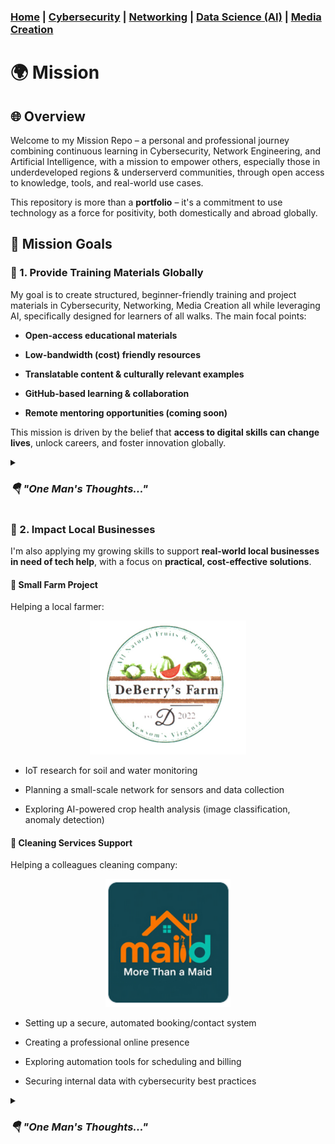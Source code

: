 ### [Home](https://github.com/Komonodrg-portfolio) | [Cybersecurity](https://github.com/Komonodrg-portfolio/Cybersecurity) | [Networking](https://github.com/Komonodrg-portfolio/Networking) | [Data Science (AI)](https://github.com/Komonodrg-portfolio/AI) | [Media Creation](https://github.com/Komonodrg-portfolio/MediaCreation)

# 🌍 Mission

## 🌐 Overview

Welcome to my Mission Repo – a personal and professional journey combining continuous learning in Cybersecurity, Network Engineering, and Artificial Intelligence, with a mission to empower others, especially those in underdeveloped regions & underserverd communities, through open access to knowledge, tools, and real-world use cases.

This repository is more than a **portfolio** – it's a commitment to use technology as a force for positivity, both domestically and abroad globally.

## 🚀 Mission Goals
### 🤝 1. **Provide Training Materials Globally**

My goal is to create structured, beginner-friendly training and project materials in Cybersecurity, Networking, Media Creation all while leveraging AI, specifically designed for learners of all walks. The main focal points:

- **Open-access educational materials**
    
- **Low-bandwidth (cost) friendly resources**
    
- **Translatable content & culturally relevant examples**
    
- **GitHub-based learning & collaboration**
    
- **Remote mentoring opportunities (coming soon)**
  
This mission is driven by the belief that **access to digital skills can change lives**, unlock careers, and foster innovation globally.
<br>

<details>
 <summary><h3><em><b>🪂  "One Man's Thoughts..."</b></em></h3></summary>
  <br> 
<em>The summer of 2024 was an exciting time for me!  Being the son of immigrants, it was cool getting a chance to take a trip to visit the continent of my parents origin - icing on the cake was being able to travel to Kenya with my Mom (bucket list item - ✔️!)  We spent a little under a month traveling the country (literally from mountain to coast) taking in the wonders Kenya had to offer.  From the beaches of Mombasa/Nyali, to a safari in Nairobi, fishing Lake Victoria, & spending sometime in the mountains of Kisii to visit with friends, it was the trip of a lifetime.<br>  
<br> 
Coming back to the US was bittersweet.  Though I missed my wife and kids tremendously while gone, I couldn't shake this feeling to give back to a people who gave so much to us while on our journeys.  Specifically, I thought of the kids in a village where we attended church one Saturday(pic below) and spent a while considering how I best could leverage my talents to help them be all they could aspire to be in this lifetime, despite the extreme hardships felt in remote/rural communities.  My answer and love letter to them and all the lifelong friends met along the way: creating this repo.</em><br>
<br>
<b>My Vision:</b><br>
    
- <b>To partner or create a foundation that will provide repurposed/decommissioned cellphones / laptops to individuals in remote area</b>
- <b>Provide scholarships to cover the costs for IT Certifications to individuals showing deep aptitude, skill, and readiness</b><br>

<em>Enjoy these pictures from the trip.

Colleagues,Onward.<br></em>

  

![Alt text](images/Kenya/ChurchKids.png)

<p float="center">
  <img src="images/Kenya/SceneryMountainsTea.png" width="200" />
  <img src="images/Kenya/Flower4.png" width="200" />
  <img src="images/Kenya/ScenerySafari22.png" width="200" />
  <img src="images/Kenya/Flowers.png" width="200" />
  <img src="images/Kenya/Giraffe.png" width="200" />
  <img src="images/Kenya/rhinos.png" width="200" />  
  <img src="images/Kenya/SafariCroc.png" width="200" />
  <img src="images/Kenya/ScenerySafariHole.png" width="200" />

![Alt text](images/Kenya/Safari17.png)

  

</details>

### 🤝 2. **Impact Local Businesses**

I'm also applying my growing skills to support **real-world local businesses in need of tech help**, with a focus on **practical, cost-effective solutions**.

#### 🌾 Small Farm Project

Helping a local farmer:

<p align="center">
  <img src="https://github.com/Komonodrg-portfolio/Mission/blob/main/images/DeBerry/DFarmsLogo.png" alt="More Than a Maid Logo" width="250"/>
</p>

- IoT research for soil and water monitoring
    
- Planning a small-scale network for sensors and data collection
    
- Exploring AI-powered crop health analysis (image classification, anomaly detection)
    

#### 🧼 Cleaning Services Support

Helping a colleagues cleaning company:

<p align="center">
  <img src="https://github.com/Komonodrg-portfolio/Mission/blob/main/images/DeBerry/MoreThanAMaid.png" alt="More Than a Maid Logo" width="200"/>
</p>

- Setting up a secure, automated booking/contact system
    
- Creating a professional online presence
    
- Exploring automation tools for scheduling and billing
    
- Securing internal data with cybersecurity best practices

<details>
 <summary><h3><em><b>🪂  "One Man's Thoughts..."</b></em></h3></summary>
  <br> 
<em> 🚧  construction...🚧

    
<p float="center">
  <img src="images/DeBerry/DeBerryFamily.png" width="200" />
  <img src="images/DeBerry/Melons.png" width="200" />
  <img src="images/DeBerry/Squash.png" width="200" />
  <img src="images/DeBerry/DeberryVendor2.png" width="200" />
  <img src="images/DeBerry/WMelonField.png" width="200" />
  <img src="images/DeBerry/TractorCouple.png" width="200" />
  
</em><br>
<br>

<em>Colleagues,Onward.<br></em>
</details>
